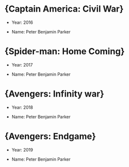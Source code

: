 # {Captain America: Civil War}

- Year: 2016

- Name: Peter Benjamin Parker

# {Spider-man: Home Coming}

- Year: 2017

- Name: Peter Benjamin Parker

# {Avengers: Infinity war}

- Year: 2018

- Name: Peter Benjamin Parker

# {Avengers: Endgame}

- Year: 2019

- Name: Peter Benjamin Parker



